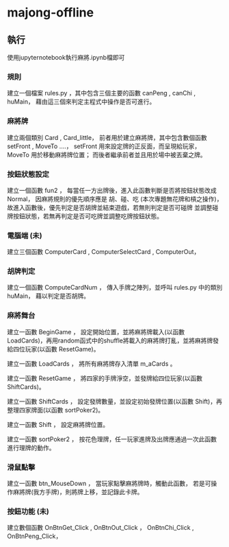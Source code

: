 # majong-offline
## 執行
使用jupyternotebook執行麻將.ipynb檔即可

### 規則

建立一個檔案 rules.py ，其中包含三個主要的函數 canPeng , canChi , huMain，
藉由這三個來判定主程式中操作是否可進行。

### 麻將牌

建立兩個類別 Card , Card_little， 
前者用於建立麻將牌，其中包含數個函數 setFront , MoveTo ....，
setFront 用來設定牌的正反面，而呈現給玩家，
MoveTo   用於移動麻將牌位置；
而後者繼承前者並且用於場中被丟棄之牌。

### 按鈕狀態設定

建立一個函數 fun2 ，
每當任一方出牌後，進入此函數判斷是否將按鈕狀態改成 Normal，
因麻將規則的優先順序應是 胡、碰、吃 (本次專題無花牌和槓之操作)，
故進入函數後，優先判定是否胡牌並結束遊戲，若無則判定是否可碰牌
並調整碰牌按鈕狀態，若無再判定是否可吃牌並調整吃牌按鈕狀態。

### 電腦端 (未)

建立三個函數 ComputerCard , ComputerSelectCard , ComputerOut，


### 胡牌判定

建立一個函數 ComputeCardNum ，
傳入手牌之陣列，並呼叫 rules.py 中的類別 huMain，
藉以判定是否胡牌。

### 麻將舞台

建立一函數 BeginGame ，
設定開始位置，並將麻將牌載入(以函數 LoadCards)，再用random函式中的shuffle將載入的麻將牌打亂，並將麻將牌發給四位玩家(以函數 ResetGame)。

建立一函數 LoadCards ，
將所有麻將牌存入清單 m_aCards 。 

建立一函數 ResetGame ，
將四家的手牌淨空，並發牌給四位玩家(以函數 ShiftCards)。

建立一函數 ShiftCards ，
設定發牌數量，並設定初始發牌位置(以函數 Shift)，再整理四家牌面(以函數 sortPoker2)。

建立一函數 Shift ，
設定麻將牌位置。

建立一函數 sortPoker2 ，
按花色理牌，任一玩家進牌及出牌應通過一次此函數進行理牌的動作。

### 滑鼠點擊

建立一函數 btn_MouseDown ，
當玩家點擊麻將牌時，觸動此函數，
若是可操作麻將牌(我方手牌)，則將牌上移，並記錄此卡牌。

### 按鈕功能 (未)

建立數個函數 OnBtnGet_Click , OnBtnOut_Click ， OnBtnChi_Click , OnBtnPeng_Click，
